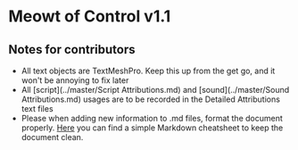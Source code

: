 # Meowt of Control v1.1

## Notes for contributors
- All text objects are TextMeshPro. Keep this up from the get go, and it won't be annoying to fix later
- All [script](../master/Script Attributions.md) and [sound](../master/Sound Attributions.md) usages are to be recorded in the Detailed Attributions text files
- Please when adding new information to .md files, format the document properly. [Here](https://github.com/adam-p/markdown-here/wiki/Markdown-Cheatsheet) you can find a simple
 Markdown cheatsheet to keep the document clean.